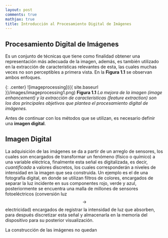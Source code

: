 ```yaml
---
layout: post
comments: true
mathjax: true
title: Introducción al Procesamiento Digital de Imágenes
---
```


## Procesamiento Digital de Imágenes
Es un conjunto de técnicas que tiene como finalidad obtener una representación más adecuada de la imagen, además, es también utilizado en la extracción de características relevantes de esta, las cuales muchas veces no son perceptibles a primera vista. En la __Figura 1.1__ se observan ambos enfoques.

{: .center}
![imageprocessing]({{ site.baseurl }}/images/imageprocessing1.png)
 __Figura 1.1__ _La mejora de la imagen (image enhancement) y la extracción de características (feature extraction) son los dos principales objetivos que plantea el procesamiento digital de imágenes._

Antes de continuar con los métodos que se utilizan, es necesario definir una __imagen digital__.

## Imagen Digital
La adquisición de las imágenes se da a partir de un arreglo de sensores, los cuales son encargados de transformar un fenómeno (físico o químico) a una variable eléctrica, finalmente esta señal es digitalizada, es decir, _cuantificada_ a valores discretos, los cuales corresponderán a niveles de intensidad en la imagen que sea construida. Un ejemplo es el de una fotografía digital, en donde se utilizan filtros de colores, encargados de separar la luz incidente en sus componentes rojo, verde y azul, posteriormente se encuentra una malla de millones de sensores fotoeléctricos (conversión luz $$\rightarrow$$ electricidad) encargados de registrar la intensidad de luz que absorben, para después discretizar esta señal y almacenarla en la memoria del dispositivo para su posterior visualización.





La construcción de las imágenes no quedan 
